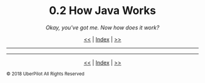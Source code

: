 <!-- Header -->
<h1 align='center'>0.2 How Java Works</h1>
<p align='center'><em>Okay, you've got me. Now how does it work?</em></p>
<p align='center'><a href='./whatisjava.md'><<</a> | <a href='../readme.md'>Index</a> | <a href='./whatisanide.md'>>></a></p>

---

<!-- Content -->



<!-- Footer -->

---

<p align='center'><a href='./whatisjava.md'><<</a> | <a href='../readme.md'>Index</a> | <a href='./whatisanide.md'>>></a></p>

<sub>© 2018 UberPilot All Rights Reserved</sub>